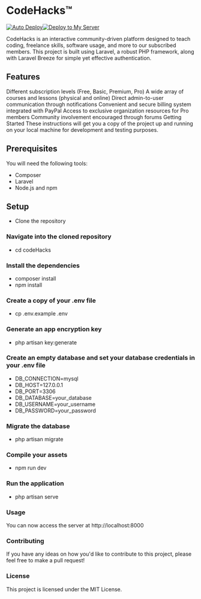 # CodeHacks™️
[![Auto Deploy](https://github.com/codeHack-s/codehacks-web/actions/workflows/laravel.yml/badge.svg)](https://github.com/codeHack-s/codehacks-web/actions/workflows/laravel.yml)[![Deploy to My Server](https://github.com/codeHack-s/codehacks-web/actions/workflows/deploy.yml/badge.svg)](https://github.com/codeHack-s/codehacks-web/actions/workflows/deploy.yml)

CodeHacks is an interactive community-driven platform designed to teach coding, freelance skills, software usage, and more to our subscribed members. This project is built using Laravel, a robust PHP framework, along with Laravel Breeze for simple yet effective authentication.

## Features
Different subscription levels (Free, Basic, Premium, Pro)
A wide array of courses and lessons (physical and online)
Direct admin-to-user communication through notifications
Convenient and secure billing system integrated with PayPal
Access to exclusive organization resources for Pro members
Community involvement encouraged through forums
Getting Started
These instructions will get you a copy of the project up and running on your local machine for development and testing purposes.

## Prerequisites
You will need the following tools:

- Composer
- Laravel
- Node.js and npm
## Setup
- Clone the repository
### Navigate into the cloned repository

- cd codeHacks
### Install the dependencies
- composer install
- npm install
### Create a copy of your .env file

- cp .env.example .env
### Generate an app encryption key

- php artisan key:generate
### Create an empty database and set your database credentials in your .env file

- DB_CONNECTION=mysql
- DB_HOST=127.0.0.1
- DB_PORT=3306
- DB_DATABASE=your_database
- DB_USERNAME=your_username
- DB_PASSWORD=your_password
### Migrate the database

- php artisan migrate
### Compile your assets
- npm run dev
### Run the application

- php artisan serve
### Usage
You can now access the server at http://localhost:8000

### Contributing
If you have any ideas on how you'd like to contribute to this project, please feel free to make a pull request!

### License
This project is licensed under the MIT License.
